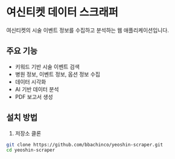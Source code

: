 # 여신티켓 데이터 스크래퍼

여신티켓의 시술 이벤트 정보를 수집하고 분석하는 웹 애플리케이션입니다.

## 주요 기능

- 키워드 기반 시술 이벤트 검색
- 병원 정보, 이벤트 정보, 옵션 정보 수집
- 데이터 시각화
- AI 기반 데이터 분석
- PDF 보고서 생성

## 설치 방법

1. 저장소 클론
```bash
git clone https://github.com/bbachinco/yeoshin-scraper.git
cd yeoshin-scraper